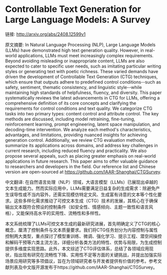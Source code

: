 # Controllable Text Generation for Large Language Models: A Survey

链接: http://arxiv.org/abs/2408.12599v1

原文摘要:
In Natural Language Processing (NLP), Large Language Models (LLMs) have
demonstrated high text generation quality. However, in real-world applications,
LLMs must meet increasingly complex requirements. Beyond avoiding misleading or
inappropriate content, LLMs are also expected to cater to specific user needs,
such as imitating particular writing styles or generating text with poetic
richness. These varied demands have driven the development of Controllable Text
Generation (CTG) techniques, which ensure that outputs adhere to predefined
control conditions--such as safety, sentiment, thematic consistency, and
linguistic style--while maintaining high standards of helpfulness, fluency, and
diversity.
  This paper systematically reviews the latest advancements in CTG for LLMs,
offering a comprehensive definition of its core concepts and clarifying the
requirements for control conditions and text quality. We categorize CTG tasks
into two primary types: content control and attribute control. The key methods
are discussed, including model retraining, fine-tuning, reinforcement learning,
prompt engineering, latent space manipulation, and decoding-time intervention.
We analyze each method's characteristics, advantages, and limitations,
providing nuanced insights for achieving generation control. Additionally, we
review CTG evaluation methods, summarize its applications across domains, and
address key challenges in current research, including reduced fluency and
practicality. We also propose several appeals, such as placing greater emphasis
on real-world applications in future research. This paper aims to offer
valuable guidance to researchers and developers in the field. Our reference
list and Chinese version are open-sourced at
https://github.com/IAAR-Shanghai/CTGSurvey.

中文翻译:
在自然语言处理（NLP）领域，大语言模型（LLMs）已展现出卓越的文本生成能力。然而实际应用中，LLMs需要满足日益复杂的生成需求：除避免产生误导性或不当内容外，还需实现模仿特定文风、生成富有诗意的文本等个性化要求。这些多样化需求推动了可控文本生成（CTG）技术的发展，其核心在于确保输出文本既符合预设的控制条件（如安全性、情感倾向、主题一致性和语言风格），又能保持高水平的实用性、流畅性和多样性。

本文系统梳理了LLMs可控文本生成的最新研究进展，首先明确定义了CTG的核心概念，厘清了控制条件与文本质量要求。我们将CTG任务划分为内容控制与属性控制两大类型，重点探讨了模型重训练、微调、强化学习、提示工程、潜空间操控和解码干预等六类主流方法，详细分析各类方法的特性、优势与局限，为生成控制提供多维度实现思路。此外，本文综述了CTG评估体系，总结了各领域应用现状，指出现有研究在流畅性下降、实用性不足等方面的关键挑战，并提出加强实际场景应用研究等多项倡议，旨在为领域研究者与开发者提供有价值的参考。参考文献列表及中文版开源发布于https://github.com/IAAR-Shanghai/CTGSurvey。
